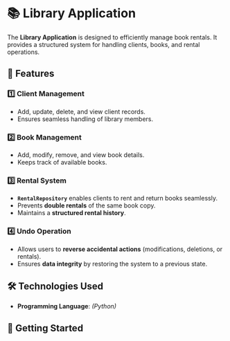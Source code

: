 # 📚 Library Application  

The **Library Application** is designed to efficiently manage book rentals. It provides a structured system for handling clients, books, and rental operations.  

## 📖 Features  

### 1️⃣ Client Management  
- Add, update, delete, and view client records.  
- Ensures seamless handling of library members.  

### 2️⃣ Book Management  
- Add, modify, remove, and view book details.  
- Keeps track of available books.  

### 3️⃣ Rental System  
- **`RentalRepository`** enables clients to rent and return books seamlessly.  
- Prevents **double rentals** of the same book copy.  
- Maintains a **structured rental history**.  

### 4️⃣ Undo Operation  
- Allows users to **reverse accidental actions** (modifications, deletions, or rentals).  
- Ensures **data integrity** by restoring the system to a previous state.  

## 🛠 Technologies Used  
- **Programming Language**: *(Python)*  

## 🚀 Getting Started  
